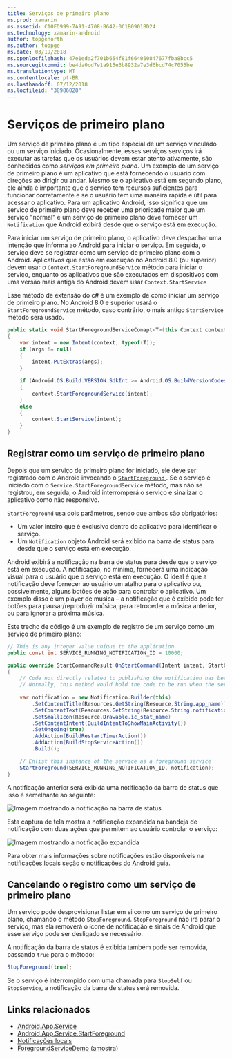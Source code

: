 ```yaml
---
title: Serviços de primeiro plano
ms.prod: xamarin
ms.assetid: C10FD999-7A91-4708-B642-0C1B0901BD24
ms.technology: xamarin-android
author: topgenorth
ms.author: toopge
ms.date: 03/19/2018
ms.openlocfilehash: 47e1eda2f701b654f81f664050847677fba8bcc5
ms.sourcegitcommit: be4da0cd7e1a915e3b8932a7e3d6bcd74c7055be
ms.translationtype: MT
ms.contentlocale: pt-BR
ms.lasthandoff: 07/12/2018
ms.locfileid: "38986028"
---
```

# <a name="foreground-services"></a>Serviços de primeiro plano

Um serviço de primeiro plano é um tipo especial de um serviço vinculado ou um serviço iniciado. Ocasionalmente, esses serviços serviços irá executar as tarefas que os usuários devem estar atento ativamente, são conhecidos como _serviços em primeiro plano_. Um exemplo de um serviço de primeiro plano é um aplicativo que está fornecendo o usuário com direções ao dirigir ou andar. Mesmo se o aplicativo está em segundo plano, ele ainda é importante que o serviço tem recursos suficientes para funcionar corretamente e se o usuário tem uma maneira rápida e útil para acessar o aplicativo. Para um aplicativo Android, isso significa que um serviço de primeiro plano deve receber uma prioridade maior que um serviço "normal" e um serviço de primeiro plano deve fornecer um `Notification` que Android exibirá desde que o serviço está em execução.
 
Para iniciar um serviço de primeiro plano, o aplicativo deve despachar uma intenção que informa ao Android para iniciar o serviço. Em seguida, o serviço deve se registrar como um serviço de primeiro plano com o Android. Aplicativos que estão em execução no Android 8.0 (ou superior) devem usar o `Context.StartForegroundService` método para iniciar o serviço, enquanto os aplicativos que são executados em dispositivos com uma versão mais antiga do Android devem usar `Context.StartService`

Esse método de extensão do c# é um exemplo de como iniciar um serviço de primeiro plano. No Android 8.0 e superior usará o `StartForegroundService` método, caso contrário, o mais antigo `StartService` método será usado.  

```csharp
public static void StartForegroundServiceComapt<T>(this Context context, Bundle args = null) where T : Service
{
    var intent = new Intent(context, typeof(T));
    if (args != null) 
    {
        intent.PutExtras(args);
    }

    if (Android.OS.Build.VERSION.SdkInt >= Android.OS.BuildVersionCodes.O)
    {
        context.StartForegroundService(intent);
    }
    else
    {
        context.StartService(intent);
    }
}
```

## <a name="registering-as-a-foreground-service"></a>Registrar como um serviço de primeiro plano

Depois que um serviço de primeiro plano for iniciado, ele deve ser registrado com o Android invocando o [ `StartForeground` ](https://developer.xamarin.com/api/member/Android.App.Service.StartForeground/p/System.Int32/Android.App.Notification/). Se o serviço é iniciado com o `Service.StartForegroundService` método, mas não se registrou, em seguida, o Android interromperá o serviço e sinalizar o aplicativo como não responsivo.

`StartForeground` usa dois parâmetros, sendo que ambos são obrigatórios:
 
* Um valor inteiro que é exclusivo dentro do aplicativo para identificar o serviço.
* Um `Notification` objeto Android será exibido na barra de status para desde que o serviço está em execução.

Android exibirá a notificação na barra de status para desde que o serviço está em execução. A notificação, no mínimo, fornecerá uma indicação visual para o usuário que o serviço está em execução. O ideal é que a notificação deve fornecer ao usuário um atalho para o aplicativo ou, possivelmente, alguns botões de ação para controlar o aplicativo. Um exemplo disso é um player de música &ndash; a notificação que é exibido pode ter botões para pausar/reproduzir música, para retroceder a música anterior, ou para ignorar a próxima música. 

Este trecho de código é um exemplo de registro de um serviço como um serviço de primeiro plano:   

```csharp
// This is any integer value unique to the application.
public const int SERVICE_RUNNING_NOTIFICATION_ID = 10000;

public override StartCommandResult OnStartCommand(Intent intent, StartCommandFlags flags, int startId)
{
    // Code not directly related to publishing the notification has been omitted for clarity.
    // Normally, this method would hold the code to be run when the service is started.
    
    var notification = new Notification.Builder(this)
        .SetContentTitle(Resources.GetString(Resource.String.app_name))
        .SetContentText(Resources.GetString(Resource.String.notification_text))
        .SetSmallIcon(Resource.Drawable.ic_stat_name)
        .SetContentIntent(BuildIntentToShowMainActivity())
        .SetOngoing(true)
        .AddAction(BuildRestartTimerAction())
        .AddAction(BuildStopServiceAction())
        .Build();

    // Enlist this instance of the service as a foreground service
    StartForeground(SERVICE_RUNNING_NOTIFICATION_ID, notification);
}
```

A notificação anterior será exibida uma notificação da barra de status que isso é semelhante ao seguinte:

![Imagem mostrando a notificação na barra de status](foreground-services-images/foreground-services-01.png "imagem mostrando a notificação na barra de status")

Esta captura de tela mostra a notificação expandida na bandeja de notificação com duas ações que permitem ao usuário controlar o serviço:

![Imagem mostrando a notificação expandida](foreground-services-images/foreground-services-02.png "imagem mostrando a notificação expandida.")

Para obter mais informações sobre notificações estão disponíveis na [notificações locais](~/android/app-fundamentals/notifications/local-notifications.md) seção o [notificações do Android](~/android/app-fundamentals/notifications/index.md) guia.

## <a name="unregistering-as-a-foreground-service"></a>Cancelando o registro como um serviço de primeiro plano

Um serviço pode desprovisionar listar em si como um serviço de primeiro plano, chamando o método `StopForeground`. `StopForeground` não irá parar o serviço, mas ela removerá o ícone de notificação e sinais de Android que esse serviço pode ser desligado se necessário.

A notificação da barra de status é exibida também pode ser removida, passando `true` para o método: 

```csharp
StopForeground(true);
```

Se o serviço é interrompido com uma chamada para `StopSelf` ou `StopService`, a notificação da barra de status será removida.

## <a name="related-links"></a>Links relacionados

- [Android.App.Service](https://developer.xamarin.com/api/type/Android.App.Service/)
- [Android.App.Service.StartForeground](https://developer.xamarin.com/api/member/Android.App.Service.StartForeground/p/System.Int32/Android.App.Notification/)
- [Notificações locais](~/android/app-fundamentals/notifications/local-notifications.md)
- [ForegroundServiceDemo (amostra)](https://developer.xamarin.com/samples/monodroid/ApplicationFundamentals/ServiceSamples/ForegroundServiceDemo/)
